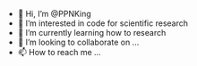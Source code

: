 - 👋 Hi, I’m @PPNKing
- 👀 I’m interested in code for scientific research
- 🌱 I’m currently learning how to research
- 💞️ I’m looking to collaborate on ...
- 📫 How to reach me ...

<!---
PPNKing/PPNKing is a ✨ special ✨ repository because its `README.md` (this file) appears on your GitHub profile.
You can click the Preview link to take a look at your changes.
--->
